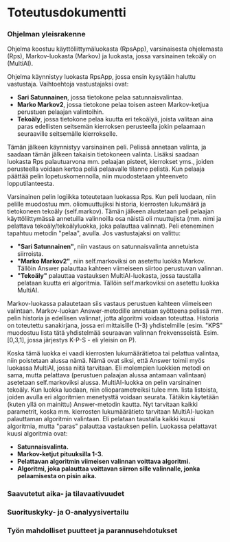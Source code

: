 # Toteutusdokumentti

### Ohjelman yleisrakenne
Ohjelma koostuu käyttöliittymäluokasta (RpsApp), varsinaisesta ohjelemasta (Rps), Markov-luokasta (Markov) ja luokasta, jossa varsinainen tekoäly on (MultiAI).

Ohjelma käynnistyy luokasta RpsApp, jossa ensin kysytään haluttu vastustaja. Vaihtoehtoja vastustajaksi ovat:
 - **Sari Satunnainen**, jossa tietokone pelaa satunnaisvalintaa.
 - **Marko Markov2**, jossa tietokone pelaa toisen asteen Markov-ketjua perustuen pelaajan valintoihin.
 - **Tekoäly**, jossa tietokone pelaa kuutta eri tekoälyä, joista valitaan aina paras edellisten seitsemän kierroksen perusteella jokin pelaamaan seuraaville seitsemälle kierrokselle.

Tämän jälkeen käynnistyy varsinainen peli. Pelissä annetaan valinta, ja saadaan tämän jälkeen takaisin tietokoneen valinta. Lisäksi saadaan luokasta Rps palautuarvona mm. pelaajan pisteet, kierrokset yms., joiden perusteella voidaan kertoa peliä pelaavalle tilanne pelistä. Kun pelaaja päättää pelin lopetuskomennolla, niin muodostetaan yhteenveto lopputilanteesta. 

Varsinainen pelin logiikka toteutetaan luokassa Rps. Kun peli luodaan, niin pelille muodostuu mm. oliomuuttujiksi historia, kierrosten lukumäärä ja tietokoneen tekoäly (self.markov). Tämän jälkeen alustetaan peli pelaajan käyttöliittymässä annetuilla valinnoilla osa näistä oli muuttujista (mm. nimi ja pelattava tekoäly/tekoälyluokka, joka palauttaa valinnat). 
Peli eteneminen tapahtuu metodin "pelaa", avulla. Jos vastustajaksi on valittu: 
 - **"Sari Satunnainen"**, niin vastaus on satunnaisvalinta annetuista siirroista.
 - **"Marko Markov2"**, niin self.markoviksi on asetettu luokka Markov. Tällöin Answer palauttaa kahteen viimeiseen siirtoo perustuvan valinnan.
 - **"Tekoäly"** palauttaa vastauksen MultiAI-luokasta, jossa taustalla pelataan kuutta eri algoritmia. Tällöin self.markoviksi on asetettu luokka MultiAI.
 
Markov-luokassa palautetaan siis vastaus perustuen kahteen viimeiseen valintaan. Markov-luokan Answer-metodille annetaan syötteena pelissä mm. pelin historia ja edellisen valinnat, jotta algoritmi voidaan toteuttaa. Historia on toteutettu sanakirjana, jossa eri mittaisille (1-3) yhdistelmille (esim. "KPS" muodostuu lista tätä yhdistelmää seuraavan valinnan frekvensseistä. Esim. [0,3,1], jossa järjestys K-P-S - eli yleisin on P). 

Koska tämä luokka ei vaadi kierrosten lukumäärätietoa tai pelattua valintaa, niin poistetaan alussa nämä. Nämä ovat siksi, että Answer toimii myös luokassa MultiAI, jossa niitä tarvitaan. Eli molempien luokkien metodi on sama, mutta pelattava (perustuen palaajan alussa antamaan valintaan) asetetaan self.markoviksi alussa.
MultiAI-luokka on pelin varsinainen tekoäly. Kun luokka luodaan, niin olioparametreiksi tulee mm. lista listoista, joiden avulla eri algoritmien menetysttä voidaan seurata. Tätäkin käytetään (kuten yllä on mainittu) Answer-metodin kautta. Nyt tarvitaan kaikki parametrit, koska mm. kierrosten lukumäärätieto tarvitaan MultiAI-luokan palauttaman algoritmin valintaan. Eli pelataan taustalla kaikki kuusi algoritmia, mutta "paras" palauttaa vastauksen peliin.  Luokassa pelattavat kuusi algoritmia ovat:
 - **Satunnaisvalinta.**
 - **Markov-ketjut pituuksilla 1-3.**
 - **Pelattavan algoritmin viimeisen valinnan voittava algoritmi.**
 - **Algoritmi, joka palauttaa voittavan siirron sille valinnalle, jonka pelaamisesta on pisin aika.**
 



### Saavutetut aika- ja tilavaativuudet
### Suorituskyky- ja O-analyysivertailu 
### Työn mahdolliset puutteet ja parannusehdotukset
